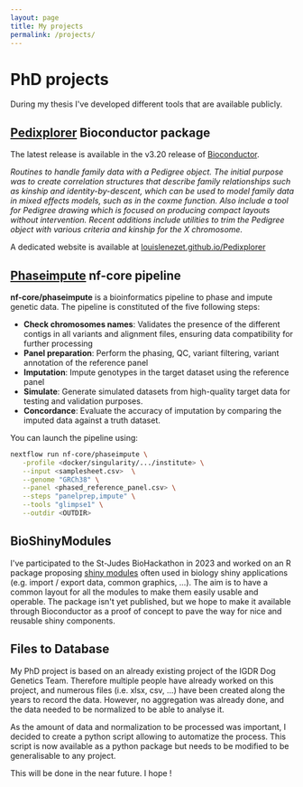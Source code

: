 ```yaml
---
layout: page
title: My projects
permalink: /projects/
---
```


# PhD projects

During my thesis I've developed different tools that are available publicly.

## [Pedixplorer](https://www.bioconductor.org/packages/release/bioc/html/Pedixplorer.html) Bioconductor package

The latest release is available in the v3.20 release of [Bioconductor](https://www.bioconductor.org).

*Routines to handle family data with a Pedigree object. The initial purpose was to create correlation structures that describe family relationships such as kinship and identity-by-descent, which can be used to model family data in mixed effects models, such as in the coxme function. Also include a tool for Pedigree drawing which is focused on producing compact layouts without intervention. Recent additions include utilities to trim the Pedigree object with various criteria and kinship for the X chromosome.*

A dedicated website is available at [louislenezet.github.io/Pedixplorer](https://louislenezet.github.io/Pedixplorer)

## [Phaseimpute](https://nf-co.re/phaseimpute) nf-core pipeline

**nf-core/phaseimpute** is a bioinformatics pipeline to phase and impute genetic data.
The pipeline is constituted of the five following steps:

- **Check chromosomes names**: Validates the presence of the different contigs in all variants and alignment files, ensuring data compatibility for further processing
- **Panel preparation**: Perform the phasing, QC, variant filtering, variant annotation of the reference panel
- **Imputation**: Impute genotypes in the target dataset using the reference panel
- **Simulate**: Generate simulated datasets from high-quality target data for testing and validation purposes.
- **Concordance**: Evaluate the accuracy of imputation by comparing the imputed data against a truth dataset.

You can launch the pipeline using:

```bash
nextflow run nf-core/phaseimpute \
   -profile <docker/singularity/.../institute> \
   --input <samplesheet.csv>  \
   --genome "GRCh38" \
   --panel <phased_reference_panel.csv> \
   --steps "panelprep,impute" \
   --tools "glimpse1" \
   --outdir <OUTDIR>
```

## BioShinyModules

I've participated to the St-Judes BioHackathon in 2023 and worked on an R package proposing
[shiny modules](https://shiny.posit.co/r/articles/improve/modules/)
often used in biology shiny applications (e.g. import / export data, common graphics, ...). The aim is to
have a common layout for all the modules to make them easily usable and operable.
The package isn't yet published, but we hope to make it available through Bioconductor as a proof of concept
to pave the way for nice and reusable shiny components.

## Files to Database

My PhD project is based on an already existing project of the IGDR Dog Genetics Team. Therefore multiple
people have already worked on this project, and numerous files (i.e. xlsx, csv, ...) have been created
along the years to record the data. However, no aggregation was already done, and the data needed to be
normalized to be able to analyse it.

As the amount of data and normalization to be processed was important, I decided to create a python script
allowing to automatize the process. This script is now available as a python package but needs to be
modified to be generalisable to any project.

This will be done in the near future. I hope !
